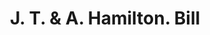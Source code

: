 ---
doi: 10.7916/D8WT05CC
date_other: '1900'
date_other_textual: 1900-1909
form: printed ephemera
genre:
- Invoices
name:
- J. T. & A. Hamilton
object_in_context_url: https://biggert.cul.columbia.edu/items/view/ave_biggert_01474
subject_hierarchical_geographic:
- Pittsburgh, Pennsylvania, United States
subject_name:
- J. T. & A. Hamilton
title: J. T. & A. Hamilton. Bill
sort_title: J. T. & A. Hamilton. Bill
call_number: ave_biggert_01474
coordinates:
- 40.439722222222215,-79.97638888888889
pid: ave_biggert_01474
identifiers: ave_biggert_01474
thumbnail: https://derivativo-3.library.columbia.edu/iiif/2/ldpd:344006/full/!256,256/0/native.jpg
permalink: /biggert/ave_biggert_01474/
layout: iiif-image-page
---